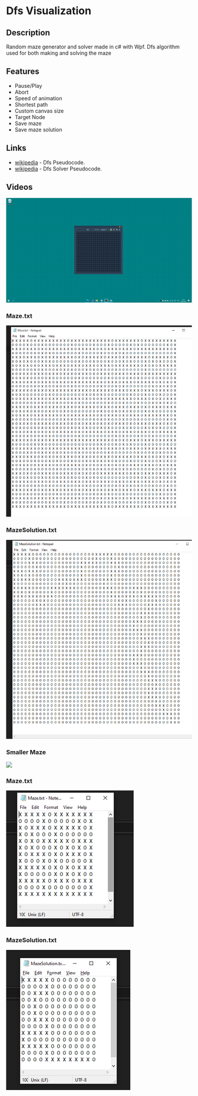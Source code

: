 # Dfs Visualization

## Description

Random maze generator and solver made in c# with Wpf.
Dfs algorithm used for both making and solving the maze

## Features

* Pause/Play
* Abort
* Speed of animation
* Shortest path
* Custom canvas size
* Target Node
* Save maze
* Save maze solution

## Links
* [wikipedia](https://en.wikipedia.org/wiki/Depth-first_search) - Dfs Pseudocode.
* [wikipedia](https://en.wikipedia.org/wiki/Maze_solving_algorithm) - Dfs Solver Pseudocode.

## Videos

![](https://github.com/AugustinSorel/DfsVisualization/blob/master/Gif/2021-02-24%2021-36-26.gif)

### Maze.txt

![Alt text](https://github.com/AugustinSorel/DfsVisualization/blob/master/Images/Maze.PNG)

### MazeSolution.txt

![alt text](https://github.com/AugustinSorel/DfsVisualization/blob/master/Images/MazeSolution.PNG)

### Smaller Maze

![](https://github.com/AugustinSorel/DfsVisualization/blob/master/Gif/2021-02-24%2021-58-14.gif)

### Maze.txt

![alt text](https://github.com/AugustinSorel/DfsVisualization/blob/master/Images/Maze2.PNG)

### MazeSolution.txt

![alt text](https://github.com/AugustinSorel/DfsVisualization/blob/master/Images/MazeSolution2.PNG)
